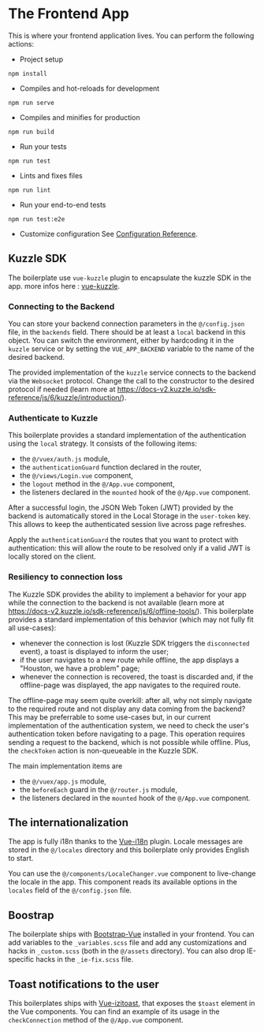 # The Frontend App

This is where your frontend application lives. You can perform the following actions:

- Project setup

```
npm install
```

- Compiles and hot-reloads for development

```
npm run serve
```

- Compiles and minifies for production

```
npm run build
```

- Run your tests

```
npm run test
```

- Lints and fixes files

```
npm run lint
```

- Run your end-to-end tests

```
npm run test:e2e
```

- Customize configuration
  See [Configuration Reference](https://cli.vuejs.org/config/).

## Kuzzle SDK

The boilerplate use `vue-kuzzle` plugin to encapsulate the kuzzle SDK in the app.
more infos here : [vue-kuzzle](https://www.npmjs.com/package/vue-kuzzle).

### Connecting to the Backend

You can store your backend connection parameters in the `@/config.json` file, in the `backends` field. There should be
at least a `local` backend in this object. You can switch the environment, either by hardcoding it in the `kuzzle` service
or by setting the `VUE_APP_BACKEND` variable to the name of the desired backend.

The provided implementation of the `kuzzle` service connects to the backend via the `Websocket` protocol. Change the call
to the constructor to the desired protocol if needed (learn more at https://docs-v2.kuzzle.io/sdk-reference/js/6/kuzzle/introduction/).

### Authenticate to Kuzzle

This boilerplate provides a standard implementation of the authentication using the `local` strategy. It consists of the
following items:

- the `@/vuex/auth.js` module,
- the `authenticationGuard` function declared in the router,
- the `@/views/Login.vue` component,
- the `logout` method in the `@/App.vue` component,
- the listeners declared in the `mounted` hook of the `@/App.vue` component.

After a successful login, the JSON Web Token (JWT) provided by the backend is automatically stored in the Local Storage
in the `user-token` key. This allows to keep the authenticated session live across page refreshes.

Apply the `authenticationGuard` the routes that you want to protect with authentication: this will allow the route to
be resolved only if a valid JWT is locally stored on the client.

### Resiliency to connection loss

The Kuzzle SDK provides the ability to implement a behavior for your app while the connection to the backend is not available
(learn more at https://docs-v2.kuzzle.io/sdk-reference/js/6/offline-tools/). This boilerplate provides a standard implementation
of this behavior (which may not fully fit all use-cases):

- whenever the connection is lost (Kuzzle SDK triggers the `disconnected` event), a toast is displayed to inform the user;
- if the user navigates to a new route while offline, the app displays a "Houston, we have a problem" page;
- whenever the connection is recovered, the toast is discarded and, if the offline-page was displayed, the app navigates
  to the required route.

The offline-page may seem quite overkill: after all, why not simply navigate to the required route and not display any
data coming from the backend? This may be preferrable to some use-cases but, in our current implementation of the authentication
system, we need to check the user's authentication token before navigating to a page. This operation requires sending a
request to the backend, which is not possible while offline. Plus, the `checkToken` action is non-queueable in the Kuzzle SDK.

The main implementation items are

- the `@/vuex/app.js` module,
- the `beforeEach` guard in the `@/router.js` module,
- the listeners declared in the `mounted` hook of the `@/App.vue` component.

## The internationalization

The app is fully i18n thanks to the [Vue-i18n](https://kazupon.github.io/vue-i18n/) plugin.
Locale messages are stored in the `@/locales` directory and this boilerplate only provides English to start.

You can use the `@/components/LocaleChanger.vue` component to live-change the locale in the app. This component reads
its available options in the `locales` field of the `@/config.json` file.

## Boostrap

The boilerplate ships with [Bootstrap-Vue](https://bootstrap-vue.js.org/) installed in your frontend. You can add variables to the `_variables.scss` file and add any customizations and hacks in `_custom.scss` (both in the `@/assets` directory). You can also drop IE-specific hacks in the `_ie-fix.scss` file.

## Toast notifications to the user

This boilerplates ships with [Vue-izitoast](https://github.com/arthurvasconcelos/vue-izitoast), that exposes the `$toast` element in the Vue components.
You can find an example of its usage in the `checkConnection` method of the `@/App.vue` component.
